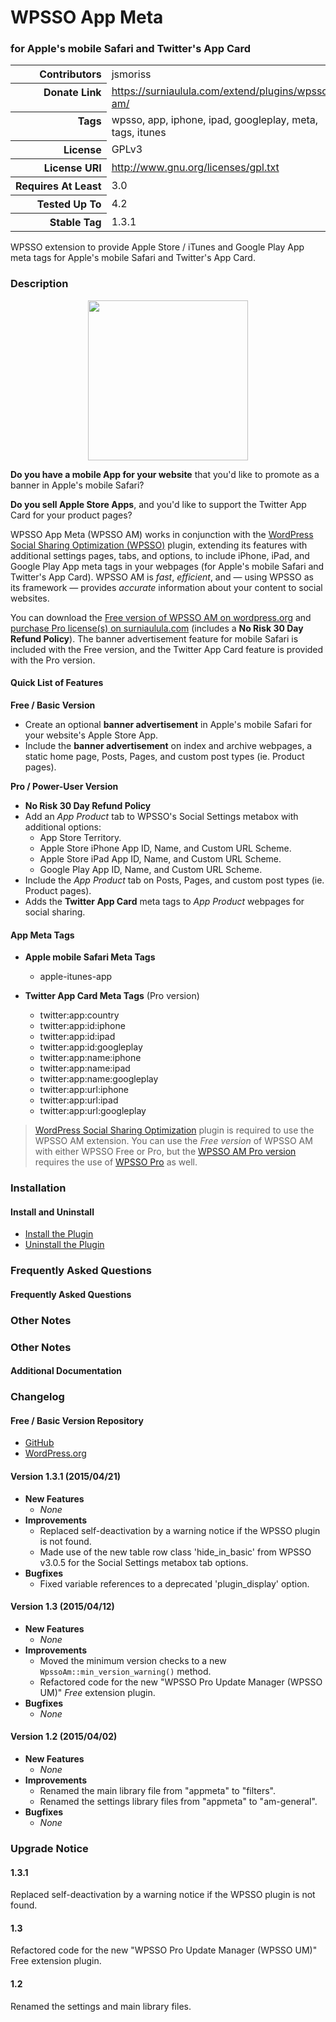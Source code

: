 <h1>WPSSO App Meta</h1><h3>for Apple&#039;s mobile Safari and Twitter&#039;s App Card</h3>

<table>
<tr><th align="right" valign="top" nowrap>Contributors</th><td>jsmoriss</td></tr>
<tr><th align="right" valign="top" nowrap>Donate Link</th><td><a href="https://surniaulula.com/extend/plugins/wpsso-am/">https://surniaulula.com/extend/plugins/wpsso-am/</a></td></tr>
<tr><th align="right" valign="top" nowrap>Tags</th><td>wpsso, app, iphone, ipad, googleplay, meta, tags, itunes</td></tr>
<tr><th align="right" valign="top" nowrap>License</th><td>GPLv3</td></tr>
<tr><th align="right" valign="top" nowrap>License URI</th><td><a href="http://www.gnu.org/licenses/gpl.txt">http://www.gnu.org/licenses/gpl.txt</a></td></tr>
<tr><th align="right" valign="top" nowrap>Requires At Least</th><td>3.0</td></tr>
<tr><th align="right" valign="top" nowrap>Tested Up To</th><td>4.2</td></tr>
<tr><th align="right" valign="top" nowrap>Stable Tag</th><td>1.3.1</td></tr>
</table>

<p>WPSSO extension to provide Apple Store / iTunes and Google Play App meta tags for Apple&#039;s mobile Safari and Twitter&#039;s App Card.</p>

<h3>Description</h3>

<p align="center"><img src="https://surniaulula.github.io/wpsso-am/assets/icon-256x256.png" width="256" height="256" /></p><p><strong>Do you have a mobile App for your website</strong> that you'd like to promote as a banner in Apple's mobile Safari?</p>

<p><strong>Do you sell Apple Store Apps</strong>, and you'd like to support the Twitter App Card for your product pages?</p>

<p>WPSSO App Meta (WPSSO AM) works in conjunction with the <a href="https://wordpress.org/plugins/wpsso/">WordPress Social Sharing Optimization (WPSSO)</a> plugin, extending its features with additional settings pages, tabs, and options, to include iPhone, iPad, and Google Play App meta tags in your webpages (for Apple's mobile Safari and Twitter's App Card). WPSSO AM is <em>fast</em>, <em>efficient</em>, and &mdash; using WPSSO as its framework &mdash; provides <em>accurate</em> information about your content to social websites.</p>

<p>You can download the <a href="https://wordpress.org/plugins/wpsso-am/">Free version of WPSSO AM on wordpress.org</a> and <a href="(http://surniaulula.com/extend/plugins/wpsso-am/">purchase Pro license(s) on surniaulula.com</a> (includes a <strong>No Risk 30 Day Refund Policy</strong>). The banner advertisement feature for mobile Safari is included with the Free version, and the Twitter App Card feature is provided with the Pro version.</p>

<h4>Quick List of Features</h4>

<p><strong>Free / Basic Version</strong></p>

<ul>
<li>Create an optional <strong>banner advertisement</strong> in Apple's mobile Safari for your website's Apple Store App.</li>
<li>Include the <strong>banner advertisement</strong> on index and archive webpages, a static home page, Posts, Pages, and custom post types (ie. Product pages).</li>
</ul>

<p><strong>Pro / Power-User Version</strong></p>

<ul>
<li><strong>No Risk 30 Day Refund Policy</strong></li>
<li>Add an <em>App Product</em> tab to WPSSO's Social Settings metabox with additional options:

<ul>
<li>App Store Territory.</li>
<li>Apple Store iPhone App ID, Name, and Custom URL Scheme.</li>
<li>Apple Store iPad App ID, Name, and Custom URL Scheme.</li>
<li>Google Play App ID, Name, and Custom URL Scheme.</li>
</ul></li>
<li>Include the <em>App Product</em> tab on Posts, Pages, and custom post types (ie. Product pages).</li>
<li>Adds the <strong>Twitter App Card</strong> meta tags to <em>App Product</em> webpages for social sharing.</li>
</ul>

<h4>App Meta Tags</h4>

<ul>
<li><p><strong>Apple mobile Safari Meta Tags</strong></p>

<ul>
<li>apple-itunes-app</li>
</ul></li>
<li><p><strong>Twitter App Card Meta Tags</strong> (Pro version)</p>

<ul>
<li>twitter:app:country</li>
<li>twitter:app:id:iphone</li>
<li>twitter:app:id:ipad</li>
<li>twitter:app:id:googleplay</li>
<li>twitter:app:name:iphone</li>
<li>twitter:app:name:ipad</li>
<li>twitter:app:name:googleplay</li>
<li>twitter:app:url:iphone</li>
<li>twitter:app:url:ipad</li>
<li>twitter:app:url:googleplay</li>
</ul></li>
</ul>

<blockquote>
<p><a href="https://wordpress.org/plugins/wpsso/">WordPress Social Sharing Optimization</a> plugin is required to use the WPSSO AM extension. You can use the <em>Free version</em> of WPSSO AM with either WPSSO Free or Pro, but the <a href="http://surniaulula.com/extend/plugins/wpsso-am/">WPSSO AM Pro version</a> requires the use of <a href="http://surniaulula.com/extend/plugins/wpsso/">WPSSO Pro</a> as well.</p>
</blockquote>
<h3>Installation</p>

<h4>Install and Uninstall</h4>

<ul>
    <li><a href="http://surniaulula.com/codex/plugins/wpsso-am/installation/install-the-plugin/">Install the Plugin</a></li>
    <li><a href="http://surniaulula.com/codex/plugins/wpsso-am/installation/uninstall-the-plugin/">Uninstall the Plugin</a></li>
</ul>
<h3>Frequently Asked Questions</h3>

<h4>Frequently Asked Questions</h4>
<h3>Other Notes</h3>

<h3>Other Notes</h3>
<h4>Additional Documentation</h4><h3>Changelog</h3>

<h4>Free / Basic Version Repository</h4>

<ul>
<li><a href="https://github.com/SurniaUlula/wpsso-am">GitHub</a></li>
<li><a href="https://wordpress.org/plugins/wpsso-am/developers/">WordPress.org</a></li>
</ul>

<h4>Version 1.3.1 (2015/04/21)</h4>

<ul>
<li><strong>New Features</strong>

<ul>
<li><em>None</em></li>
</ul></li>
<li><strong>Improvements</strong>

<ul>
<li>Replaced self-deactivation by a warning notice if the WPSSO plugin is not found.</li>
<li>Made use of the new table row class 'hide_in_basic' from WPSSO v3.0.5 for the Social Settings metabox tab options.</li>
</ul></li>
<li><strong>Bugfixes</strong>

<ul>
<li>Fixed variable references to a deprecated 'plugin_display' option.</li>
</ul></li>
</ul>

<h4>Version 1.3 (2015/04/12)</h4>

<ul>
<li><strong>New Features</strong>

<ul>
<li><em>None</em></li>
</ul></li>
<li><strong>Improvements</strong>

<ul>
<li>Moved the minimum version checks to a new <code>WpssoAm::min_version_warning()</code> method.</li>
<li>Refactored code for the new "WPSSO Pro Update Manager (WPSSO UM)" <em>Free</em> extension plugin.</li>
</ul></li>
<li><strong>Bugfixes</strong>

<ul>
<li><em>None</em></li>
</ul></li>
</ul>

<h4>Version 1.2 (2015/04/02)</h4>

<ul>
<li><strong>New Features</strong>

<ul>
<li><em>None</em></li>
</ul></li>
<li><strong>Improvements</strong>

<ul>
<li>Renamed the main library file from "appmeta" to "filters".</li>
<li>Renamed the settings library files from "appmeta" to "am-general".</li>
</ul></li>
<li><strong>Bugfixes</strong>

<ul>
<li><em>None</em></li>
</ul></li>
</ul>
<h3>Upgrade Notice</h3>

<h4>1.3.1</h4>
<p>Replaced self-deactivation by a warning notice if the WPSSO plugin is not found.</p>

<h4>1.3</h4>
<p>Refactored code for the new &quot;WPSSO Pro Update Manager (WPSSO UM)&quot; Free extension plugin.</p>

<h4>1.2</h4>
<p>Renamed the settings and main library files.</p>

